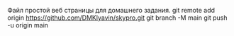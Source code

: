 Файл простой веб страницы для домашнего задания.
git remote add origin https://github.com/DMKlyavin/skypro.git
git branch -M main
git push -u origin main